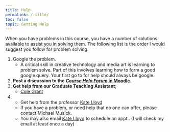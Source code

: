 ```yaml
---
title: Help
permalink: /:title/
toc: false
topic: Getting Help
---
```



When you have problems in this course, you have a number of solutions available to assist you in solving them. The following list is the order I would suggest you follow for problem solving.

1. Google the problem.
    - A critical skill in creative technology and media art is learning to problem solve. Part of this involves learning how to form a good google query. Your first go to for help should always be google.
2. **Post a discussion to the [_Course Help Forum_ in Moodle](https://moodle.umt.edu/mod/hsuforum/view.php?id=1951688).**
3. **Get help from our Graduate Teaching Assistant**;
   - [Cole Grant](mailto:cole.grant@umconnect.umt.edu)
4. - Get help from the professor [Kate Lloyd]({{site.baseurl}}/instructors/)
    - If you have a problem, or need help that no one can offer, please contact Michael Musick.
    - You may also email [Kate Lloyd](mailto:kate.lloyd@umconnect.umt.edu) to schedule an appt.. (I will check my email at least once a day)
      
